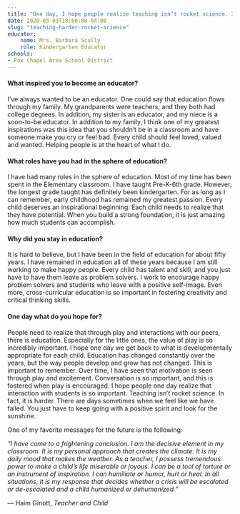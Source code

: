 ```yaml
---
title: "One day, I hope people realize teaching isn’t rocket science. In fact, it is harder"
date: 2020-05-03T18:00:00-04:00
slug: "teaching-harder-rocket-science"
educator:
    name: Mrs. Barbara Scully
    role: Kindergarten Educator
schools:
- Fox Chapel Area School District
---
```


#### What inspired you to become an educator?

I’ve always wanted to be an educator. One could say that education flows through my family. My grandparents were teachers, and they both had college degrees.  In addition, my sister is an educator, and my niece is a soon-to-be educator.  In addition to my family, I think one of my greatest inspirations was this idea that you shouldn’t be in a classroom and have someone make you cry or feel bad. Every child should feel loved, valued and wanted.  Helping people is at the heart of what I do.

#### What roles have you had in the sphere of education?

I have had many roles in the sphere of education. Most of my time has been spent  in the Elementary classroom.  I have taught Pre-K-6th grade. However, the longest grade taught has definitely been kindergarten. For as long as I can remember, early childhood has remained my greatest passion. Every child deserves an inspirational beginning. Each child needs to realize that they have potential. When you build a strong foundation, it is just amazing how much students can accomplish.

#### Why did you stay in education?

It is hard to believe, but I have been in the field of education for about fifty years. I have remained in education all of these years because I am still working to make happy people. Every child has talent and skill, and you just have to have them leave as problem solvers. I work to encourage happy problem solvers and students who leave with a  positive self-image. Even more, cross-curricular education is so important in fostering creativity and critical thinking skills.

#### One day what do you hope for?

People need to realize that through play and interactions with our peers, there is education. Especially for the little ones, the value of play is so incredibly important. I hope one day we get back to what is developmentally appropriate for each child.  Education has changed constantly over the years, but the way people develop and grow has not changed. This is important to remember. Over time, I have seen that motivation is seen through play and excitement. Conversation is so important, and this is fostered when play is encouraged. I hope people one day realize that interaction with students is so important. Teaching isn’t rocket science. In fact, it is harder. There are days sometimes when we feel like we have failed. You just have to keep going with a positive spirit and look for the sunshine.

One of my favorite messages for the future is the following:

_“I have come to a frightening conclusion. I am the decisive element in my classroom. It is my personal approach that creates the climate. It is my daily mood that makes the weather. As a teacher, I possess tremendous power to make a child’s life miserable or joyous. I can be a tool of torture or an instrument of inspiration. I can humiliate or humor, hurt or heal. In all situations, it is my response that decides whether a crisis will be escalated or de-escalated and a child humanized or dehumanized.”_

— Haim Ginott, _Teacher and Child_
